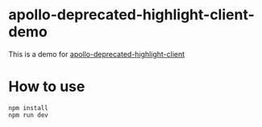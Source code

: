 # apollo-deprecated-highlight-client-demo

This is a demo for [apollo-deprecated-highlight-client](https://www.npmjs.com/package/apollo-deprecated-highlight-client)

# How to use
```
npm install
npm run dev
```
